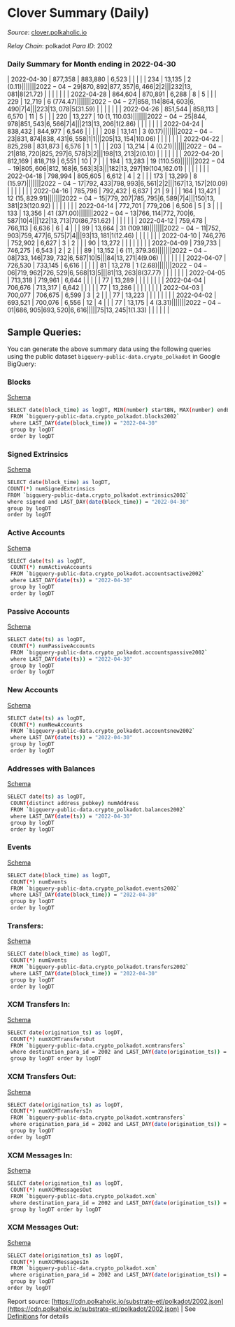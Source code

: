 # Clover Summary (Daily)

_Source_: [clover.polkaholic.io](https://clover.polkaholic.io)

*Relay Chain*: polkadot
*Para ID*: 2002



### Daily Summary for Month ending in 2022-04-30


| 2022-04-30 | 877,358 | 883,880 | 6,523 |  |  |  |  | 234 | 13,135 | 2 ($0.11) |   |   |  |  |  |
| 2022-04-29 | 870,892 | 877,357 | 6,466 | 2 | 2 |  |  | 232 | 13,081 | 8 ($21.72) |   |   |  |  |  |
| 2022-04-28 | 864,604 | 870,891 | 6,288 | 8 | 5 |  |  | 229 | 12,719 | 6 ($774.47) |   |   |  |  |  |
| 2022-04-27 | 858,114 | 864,603 | 6,490 | 7 | 4 |  |  | 223 | 13,078 | 5 ($31.59) |   |   |  |  |  |
| 2022-04-26 | 851,544 | 858,113 | 6,570 | 11 | 5 |  |  | 220 | 13,227 | 10 ($1,110.03) |   |   |  |  |  |
| 2022-04-25 | 844,978 | 851,543 | 6,566 | 7 | 4 |  |  | 213 | 13,206 | 1 ($2.86) |   |   |  |  |  |
| 2022-04-24 | 838,432 | 844,977 | 6,546 |  |  |  |  | 208 | 13,141 | 3 ($0.17) |   |   |  |  |  |
| 2022-04-23 | 831,874 | 838,431 | 6,558 | 1 | 1 |  |  | 205 | 13,154 | 1 ($0.06) |   |   |  |  |  |
| 2022-04-22 | 825,298 | 831,873 | 6,576 | 1 | 1 |  |  | 203 | 13,214 | 4 ($0.21) |   |   |  |  |  |
| 2022-04-21 | 818,720 | 825,297 | 6,578 | 3 | 2 |  |  | 198 | 13,213 | 2 ($0.10) |   |   |  |  |  |
| 2022-04-20 | 812,169 | 818,719 | 6,551 | 10 | 7 |  |  | 194 | 13,283 | 19 ($110.56) |   |   |  |  |  |
| 2022-04-19 | 805,606 | 812,168 | 6,563 | 3 | 3 |  |  | 182 | 13,297 | 19 ($104,162.01) |   |   |  |  |  |
| 2022-04-18 | 798,994 | 805,605 | 6,612 | 4 | 2 |  |  | 173 | 13,299 | 8 ($15.97) |   |   |  |  |  |
| 2022-04-17 | 792,433 | 798,993 | 6,561 | 2 | 2 |  |  | 167 | 13,157 | 2 ($0.09) |   |   |  |  |  |
| 2022-04-16 | 785,796 | 792,432 | 6,637 | 21 | 9 |  |  | 164 | 13,421 | 12 ($15,829.91) |   |   |  |  |  |
| 2022-04-15 | 779,207 | 785,795 | 6,589 | 7 | 4 |  |  | 150 | 13,381 | 23 ($120.92) |   |   |  |  |  |
| 2022-04-14 | 772,701 | 779,206 | 6,506 | 5 | 3 |  |  | 133 | 13,356 | 41 ($371.00) |   |   |  |  |  |
| 2022-04-13 | 766,114 | 772,700 | 6,587 | 10 | 4 |  |  | 122 | 13,713 | 70 ($86,751.62) |   |   |  |  |  |
| 2022-04-12 | 759,478 | 766,113 | 6,636 | 6 | 4 |  |  | 99 | 13,664 | 31 ($109.18) |   |   |  |  |  |
| 2022-04-11 | 752,903 | 759,477 | 6,575 | 7 | 4 |  |  | 93 | 13,181 | 1 ($12.46) |   |   |  |  |  |
| 2022-04-10 | 746,276 | 752,902 | 6,627 | 3 | 2 |  |  | 90 | 13,272 |   |   |   |  |  |  |
| 2022-04-09 | 739,733 | 746,275 | 6,543 | 2 | 2 |  |  | 89 | 13,152 | 6 ($11,379.36) |   |   |  |  |  |
| 2022-04-08 | 733,146 | 739,732 | 6,587 | 10 | 5 |  |  | 84 | 13,271 | 4 ($9.06) |   |   |  |  |  |
| 2022-04-07 | 726,530 | 733,145 | 6,616 |  |  |  |  | 81 | 13,278 | 1 ($2.68) |   |   |  |  |  |
| 2022-04-06 | 719,962 | 726,529 | 6,568 | 13 | 5 |  |  | 81 | 13,263 | 8 ($37.77) |   |   |  |  |  |
| 2022-04-05 | 713,318 | 719,961 | 6,644 |  |  |  |  | 77 | 13,289 |   |   |   |  |  |  |
| 2022-04-04 | 706,676 | 713,317 | 6,642 |  |  |  |  | 77 | 13,286 |   |   |   |  |  |  |
| 2022-04-03 | 700,077 | 706,675 | 6,599 | 3 | 2 |  |  | 77 | 13,223 |   |   |   |  |  |  |
| 2022-04-02 | 693,521 | 700,076 | 6,556 | 12 | 4 |  |  | 77 | 13,175 | 4 ($3.31) |   |   |  |  |  |
| 2022-04-01 | 686,905 | 693,520 | 6,616 |  |  |  |  | 75 | 13,245 | 1 ($1.33) |   |   |  |  |  |

## Sample Queries:
You can generate the above summary data using the following queries using the public dataset `bigquery-public-data.crypto_polkadot` in Google BigQuery:


### Blocks 

[Schema](https://github.com/colorfulnotion/substrate-etl/blob/main/schema/blocks.json)

```bash
SELECT date(block_time) as logDT, MIN(number) startBN, MAX(number) endBN, COUNT(*) numBlocks 
 FROM `bigquery-public-data.crypto_polkadot.blocks2002`  
 where LAST_DAY(date(block_time)) = "2022-04-30" 
 group by logDT 
 order by logDT
```

### Signed Extrinsics 

[Schema](https://github.com/colorfulnotion/substrate-etl/blob/main/schema/extrinsics.json)

```bash
SELECT date(block_time) as logDT, 
COUNT(*) numSignedExtrinsics 
FROM `bigquery-public-data.crypto_polkadot.extrinsics2002`  
where signed and LAST_DAY(date(block_time)) = "2022-04-30" 
group by logDT 
order by logDT
```

### Active Accounts 

[Schema](https://github.com/colorfulnotion/substrate-etl/blob/main/schema/accountsactive.json)

```bash
SELECT date(ts) as logDT, 
 COUNT(*) numActiveAccounts 
 FROM `bigquery-public-data.crypto_polkadot.accountsactive2002` 
 where LAST_DAY(date(ts)) = "2022-04-30" 
 group by logDT 
 order by logDT
```

### Passive Accounts 

[Schema](https://github.com/colorfulnotion/substrate-etl/blob/main/schema/accountspassive.json)

```bash
SELECT date(ts) as logDT, 
 COUNT(*) numPassiveAccounts 
 FROM `bigquery-public-data.crypto_polkadot.accountspassive2002` 
 where LAST_DAY(date(ts)) = "2022-04-30" 
 group by logDT 
 order by logDT
```

### New Accounts 

[Schema](https://github.com/colorfulnotion/substrate-etl/blob/main/schema/accountsnew.json)

```bash
SELECT date(ts) as logDT, 
 COUNT(*) numNewAccounts 
 FROM `bigquery-public-data.crypto_polkadot.accountsnew2002` 
 where LAST_DAY(date(ts)) = "2022-04-30" 
 group by logDT
 order by logDT
```

### Addresses with Balances 

[Schema](https://github.com/colorfulnotion/substrate-etl/blob/main/schema/balances.json)

```bash
SELECT date(ts) as logDT,
 COUNT(distinct address_pubkey) numAddress 
 FROM `bigquery-public-data.crypto_polkadot.balances2002` 
 where LAST_DAY(date(ts)) = "2022-04-30" 
 group by logDT 
 order by logDT
```

### Events 

[Schema](https://github.com/colorfulnotion/substrate-etl/blob/main/schema/events.json)

```bash
SELECT date(block_time) as logDT, 
 COUNT(*) numEvents 
 FROM `bigquery-public-data.crypto_polkadot.events2002` 
 where LAST_DAY(date(block_time)) = "2022-04-30" 
 group by logDT 
 order by logDT
```

### Transfers:

[Schema](https://github.com/colorfulnotion/substrate-etl/blob/main/schema/transfers.json)

```bash
SELECT date(block_time) as logDT, 
 COUNT(*) numEvents 
 FROM `bigquery-public-data.crypto_polkadot.transfers2002` 
 where LAST_DAY(date(block_time)) = "2022-04-30" 
 group by logDT 
 order by logDT
```

### XCM Transfers In: 

[Schema](https://github.com/colorfulnotion/substrate-etl/blob/main/schema/xcmtransfers.json)

```bash
SELECT date(origination_ts) as logDT, 
 COUNT(*) numXCMTransfersOut 
 FROM `bigquery-public-data.crypto_polkadot.xcmtransfers` 
 where destination_para_id = 2002 and LAST_DAY(date(origination_ts)) = "2022-04-30" 
 group by logDT order by logDT
```

### XCM Transfers Out: 

[Schema](https://github.com/colorfulnotion/substrate-etl/blob/main/schema/xcmtransfers.json)

```bash
SELECT date(origination_ts) as logDT, 
 COUNT(*) numXCMTransfersIn 
 FROM `bigquery-public-data.crypto_polkadot.xcmtransfers` 
 where origination_para_id = 2002 and LAST_DAY(date(origination_ts)) = "2022-04-30" 
 group by logDT 
order by logDT
```

### XCM Messages In: 

[Schema](https://github.com/colorfulnotion/substrate-etl/blob/main/schema/xcm.json)

```bash
SELECT date(origination_ts) as logDT, 
 COUNT(*) numXCMMessagesOut 
 FROM `bigquery-public-data.crypto_polkadot.xcm` 
 where destination_para_id = 2002 and LAST_DAY(date(origination_ts)) = "2022-04-30" 
 group by logDT order by logDT
```

### XCM Messages Out: 

[Schema](https://github.com/colorfulnotion/substrate-etl/blob/main/schema/xcm.json)

```bash
SELECT date(origination_ts) as logDT, 
 COUNT(*) numXCMMessagesIn 
 FROM `bigquery-public-data.crypto_polkadot.xcm` 
 where origination_para_id = 2002 and LAST_DAY(date(origination_ts)) = "2022-04-30" 
 group by logDT 
order by logDT
```


Report source: [https://cdn.polkaholic.io/substrate-etl/polkadot/2002.json](https://cdn.polkaholic.io/substrate-etl/polkadot/2002.json) | See [Definitions](/DEFINITIONS.md) for details
